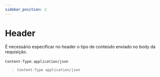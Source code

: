 ```yaml
---
sidebar_position: 2
---
```


# Header

É necessário especificar no header o tipo de conteúdo enviado no body da requisição.

`Content-Type`: `application/json`

> ```Content-Type application/json```